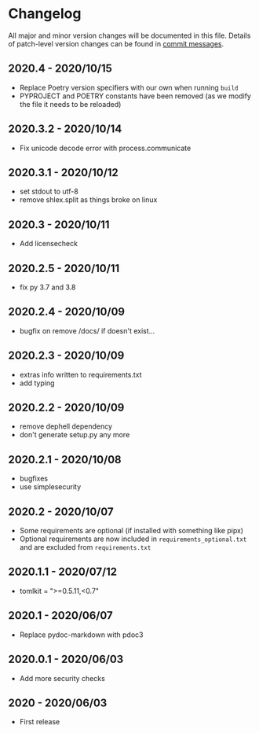 # Changelog
All major and minor version changes will be documented in this file. Details of
patch-level version changes can be found in [commit messages](../../commits/master).

## 2020.4 - 2020/10/15
- Replace Poetry version specifiers with our own when running `build`
- PYPROJECT and POETRY constants have been removed (as we modify the file it
  needs to be reloaded)

## 2020.3.2 - 2020/10/14
- Fix unicode decode error with process.communicate

## 2020.3.1 - 2020/10/12
- set stdout to utf-8
- remove shlex.split as things broke on linux

## 2020.3 - 2020/10/11
- Add licensecheck

## 2020.2.5 - 2020/10/11
- fix py 3.7 and 3.8

## 2020.2.4 - 2020/10/09
- bugfix on remove /docs/ if doesn't exist...

## 2020.2.3 - 2020/10/09
- extras info written to requirements.txt
- add typing

## 2020.2.2 - 2020/10/09
- remove dephell dependency
- don't generate setup.py any more

## 2020.2.1 - 2020/10/08
- bugfixes
- use simplesecurity

## 2020.2 - 2020/10/07
- Some requirements are optional (if installed with something like pipx)
- Optional requirements are now included in `requirements_optional.txt`
  and are excluded from `requirements.txt`

## 2020.1.1 - 2020/07/12
- tomlkit = ">=0.5.11,<0.7"

## 2020.1 - 2020/06/07
- Replace pydoc-markdown with pdoc3

## 2020.0.1 - 2020/06/03
- Add more security checks

## 2020 - 2020/06/03
- First release
